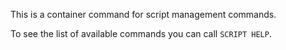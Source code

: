 This is a container command for script management commands.

To see the list of available commands you can call `SCRIPT HELP`.
